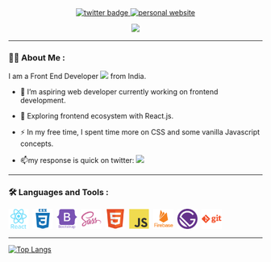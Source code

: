 <div id="header" align="center">
<!--   <img src="https://media.giphy.com/media/M9gbBd9nbDrOTu1Mqx/giphy.gif" width="100"/> -->

  <div id="badges">
    <a href="https://twitter.com/JITUsd9">
      <img src="https://img.shields.io/badge/Twitter-cyan?logo=twitter&logoColor=white" alt="twitter badge" />
    </a>
    <a href="https://chaiwalacoder.com/">
      <img src="https://img.shields.io/badge/portfolio-chaiwalacoder.com-brightgreen" alt="personal website" />
    </a>
  </div>
  
  ![](https://komarev.com/ghpvc/?username=jitusd9&color=blueviolet)
  
  
</div>


---

### 👨‍💻 About Me :
I am a Front End Developer <img src="https://media.giphy.com/media/WUlplcMpOCEmTGBtBW/giphy.gif" width="30"> from India.

- :telescope: I’m aspiring web developer currently working on frontend development.

- :seedling: Exploring frontend ecosystem with React.js.

- :zap: In my free time, I spent time more on CSS and some vanilla Javascript concepts.

- :mailbox:my response is quick on twitter: [![](https://img.shields.io/badge/Twitter-cyan?logo=twitter&logoColor=white)]([your-linkedin-url](https://twitter.com/JITUsd9))

---

### :hammer_and_wrench: Languages and Tools :
<div>
  <img src="https://github.com/devicons/devicon/blob/master/icons/react/react-original-wordmark.svg" title="React" alt="React" width="40" height="40"/>&nbsp;
  <img src="https://github.com/devicons/devicon/blob/master/icons/css3/css3-plain-wordmark.svg"  title="CSS3" alt="CSS" width="40" height="40"/>&nbsp;
  <img src="https://github.com/devicons/devicon/blob/master/icons/bootstrap/bootstrap-plain-wordmark.svg"  title="Bootstrap" alt="bootstrap" width="40" height="40"/>&nbsp;
  <img src="https://github.com/devicons/devicon/blob/master/icons/sass/sass-original.svg"  title="SaSS" alt="SaSS" width="40" height="40"/>&nbsp;
  <img src="https://github.com/devicons/devicon/blob/master/icons/html5/html5-original.svg" title="HTML5" alt="HTML" width="40" height="40"/>&nbsp;
  <img src="https://github.com/devicons/devicon/blob/master/icons/javascript/javascript-original.svg" title="JavaScript" alt="JavaScript" width="40" height="40"/>&nbsp;
  <img src="https://github.com/devicons/devicon/blob/master/icons/firebase/firebase-plain-wordmark.svg" title="Firebase" alt="Firebase" width="40" height="40"/>&nbsp;
  <img src="https://github.com/devicons/devicon/blob/master/icons/gatsby/gatsby-original.svg" title="Gatsby"  alt="Gatsby" width="40" height="40"/>&nbsp;
  <img src="https://github.com/devicons/devicon/blob/master/icons/git/git-plain-wordmark.svg" title="Git" **alt="Git" width="40" height="40"/>
</div>

---

<!-- ### :fire: My Stats :
[![GitHub Streak](https://github-readme-streak-stats.herokuapp.com/?user=jitusd9&theme=dark&background=000000)](https://git.io/streak-stats) -->

[![Top Langs](https://github-readme-stats.vercel.app/api/top-langs/?username=jitusd9&layout=compact&theme=onedark)](https://github.com/anuraghazra/github-readme-stats)
